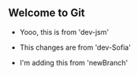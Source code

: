 ## Welcome to Git


- Yooo, this is from 'dev-jsm'

- This changes are from 'dev-Sofia'
- I'm adding this from
    'newBranch'